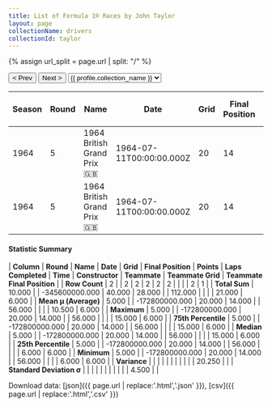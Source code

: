 ```yaml
---
title: List of Formula 1® Races by John Taylor
layout: page
collectionName: drivers
collectionId: taylor
---
```


{% assign url_split = page.url | split: "/" %}
<div id="collection-navigation">
<button onclick="selector.options[selector.selectedIndex-1].value && (window.location = selector.options[selector.selectedIndex-1].value);">&lt; Prev</button>
<button onclick="selector.options[selector.selectedIndex+1].value && (window.location = selector.options[selector.selectedIndex+1].value);">Next &gt;</button>
<select id="selector" onchange="this.options[this.selectedIndex].value && (window.location = this.options[this.selectedIndex].value);">
  {% for collectionId in site.data[page.collectionName].refs %}
    {% if collectionId == page.collectionId %}
      {% assign selected = "selected" %}
    {% else %}
      {% assign selected = "" %}
    {% endif %}
    {% assign profile = site.data[page.collectionName][collectionId].profile %}
    <option value="/f1/{{ page.collectionName }}/{{ collectionId }}/{{ url_split[4] }}" {{ selected }}>{{ profile.collection_name }}</option>
  {% endfor %}
</select>
</div>

| Season | Round | Name | Date | Grid | Final Position | Points | Laps Completed | Time | Constructor | Teammate | Teammate Grid | Teammate Final Position |
|--|--|--|--|--|--|--|--|--|--|--|--|--|
| 1964 | 5 | 1964 British Grand Prix 🇬🇧 | 1964-07-11T00:00:00.000Z | 20 | 14 | 0.0 | 56 |   | Cooper-Climax 🇬🇧 | [Phil Hill 🇺🇸](/f1/drivers/phil_hill) | 15 | 6 |
| 1964 | 5 | 1964 British Grand Prix 🇬🇧 | 1964-07-11T00:00:00.000Z | 20 | 14 | 0.0 | 56 |   | Cooper-Climax 🇬🇧 | [Bruce McLaren 🇳🇿](/f1/drivers/mclaren) | 6 | R |

#### Statistic Summary

| **Column** | **Round** | **Name** | **Date** | **Grid** | **Final Position** | **Points** | **Laps Completed** | **Time** | **Constructor** | **Teammate** | **Teammate Grid** | **Teammate Final Position** |
| **Row Count** | 2 |  | 2 | 2 | 2 | 2 | 2 |  |  |  | 2 | 1 |
| **Total Sum** | 10.000 |  | -345600000.000 | 40.000 | 28.000 |  | 112.000 |  |  |  | 21.000 | 6.000 |
| **Mean μ (Average)** | 5.000 |  | -172800000.000 | 20.000 | 14.000 |  | 56.000 |  |  |  | 10.500 | 6.000 |
| **Maximum** | 5.000 |  | -172800000.000 | 20.000 | 14.000 |  | 56.000 |  |  |  | 15.000 | 6.000 |
| **75th Percentile** | 5.000 |  | -172800000.000 | 20.000 | 14.000 |  | 56.000 |  |  |  | 15.000 | 6.000 |
| **Median** | 5.000 |  | -172800000.000 | 20.000 | 14.000 |  | 56.000 |  |  |  | 15.000 | 6.000 |
| **25th Percentile** | 5.000 |  | -172800000.000 | 20.000 | 14.000 |  | 56.000 |  |  |  | 6.000 | 6.000 |
| **Minimum** | 5.000 |  | -172800000.000 | 20.000 | 14.000 |  | 56.000 |  |  |  | 6.000 | 6.000 |
| **Variance** |  |  |  |  |  |  |  |  |  |  | 20.250 |  |
| **Standard Deviation σ** |  |  |  |  |  |  |  |  |  |  | 4.500 |  |

Download data: [json]({{ page.url | replace:'.html','.json' }}), [csv]({{ page.url | replace:'.html','.csv' }})
